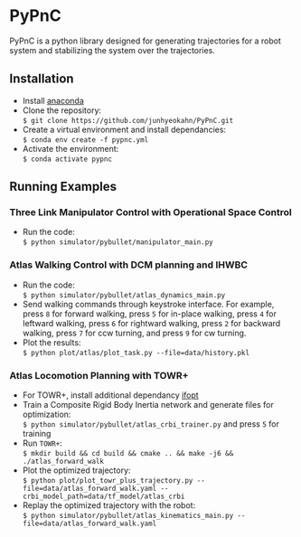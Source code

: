 # PyPnC
PyPnC is a python library designed for generating trajectories for a robot
system and stabilizing the system over the trajectories.

## Installation
- Install [anaconda](https://docs.anaconda.com/anaconda/install/)
- Clone the repository:<br/>
```$ git clone https://github.com/junhyeokahn/PyPnC.git```
- Create a virtual environment and install dependancies:<br/>
```$ conda env create -f pypnc.yml```
- Activate the environment:<br/>
```$ conda activate pypnc```

## Running Examples
### Three Link Manipulator Control with Operational Space Control
- Run the code:<br/>
```$ python simulator/pybullet/manipulator_main.py```
### Atlas Walking Control with DCM planning and IHWBC
- Run the code:<br/>
```$ python simulator/pybullet/atlas_dynamics_main.py```
- Send walking commands through keystroke interface. For example, press ```8``` for forward walking, press ```5``` for in-place walking, press ```4``` for leftward walking, press ```6``` for rightward walking, press ```2``` for backward walking, press ```7``` for ccw turning, and press ```9``` for cw turning.
- Plot the results:<br/>
```$ python plot/atlas/plot_task.py --file=data/history.pkl```
### Atlas Locomotion Planning with TOWR+
- For TOWR+, install additional dependancy [ifopt](https://github.com/ethz-adrl/ifopt)
- Train a Composite Rigid Body Inertia network and generate files for optimization:<br/>
```$ python simulator/pybullet/atlas_crbi_trainer.py``` and press ```5``` for training
- Run ```TOWR+```:<br/>
```$ mkdir build && cd build && cmake .. && make -j6 && ./atlas_forward_walk```
- Plot the optimized trajectory:<br/>
```$ python plot/plot_towr_plus_trajectory.py --file=data/atlas_forward_walk.yaml --crbi_model_path=data/tf_model/atlas_crbi```
- Replay the optimized trajectory with the robot:<br/>
```$ python simulator/pybullet/atlas_kinematics_main.py --file=data/atlas_forward_walk.yaml```
